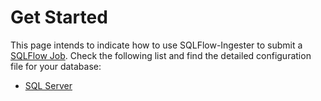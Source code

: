 # Get Started

This page intends to indicate how to use SQLFlow-Ingester to submit a [SQLFlow Job](../../1.-introduction/getting-started/different-modes-in-gudu-sqlflow/job-mode.md). Check the following list and find the detailed configuration file for your database:

* [SQL Server](sql-server.md)
